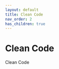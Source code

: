 ```yaml
---
layout: default
title: Clean Code
nav_order: 2
has_children: true
---
```


# Clean Code

Clean Code
